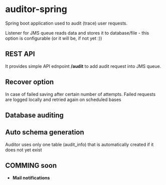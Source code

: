 # auditor-spring

Spring boot application used to audit (trace) user requests. 

Listener for JMS queue reads data and stores it to database/file - this option is configurable (or it will be, if not yet :))

## REST API

It provides simple API ednpoint **/audit** to add audit request into JMS queue.

## Recover option 

In case of failed saving after certain number of attempts. Failed requests are logged locally and retried again on scheduled bases

## Database auditing

## Auto schema generation 

Auditor uses only one table (audit_info) that is automatically created if it does not yet exist

## COMMING soon

- **Mail notifications**
